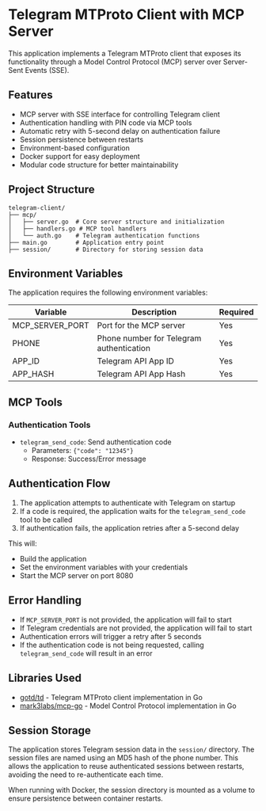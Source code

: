 # Telegram MTProto Client with MCP Server

This application implements a Telegram MTProto client that exposes its functionality through a Model Control Protocol (MCP) server over Server-Sent Events (SSE).

## Features

- MCP server with SSE interface for controlling Telegram client
- Authentication handling with PIN code via MCP tools
- Automatic retry with 5-second delay on authentication failure
- Session persistence between restarts
- Environment-based configuration
- Docker support for easy deployment
- Modular code structure for better maintainability

## Project Structure

```
telegram-client/
├── mcp/
│   ├── server.go  # Core server structure and initialization
│   ├── handlers.go # MCP tool handlers
│   └── auth.go    # Telegram authentication functions
├── main.go        # Application entry point
├── session/       # Directory for storing session data
```

## Environment Variables

The application requires the following environment variables:

| Variable        | Description                                         | Required |
|-----------------|-----------------------------------------------------|----------|
| MCP_SERVER_PORT | Port for the MCP server                             | Yes      |
| PHONE           | Phone number for Telegram authentication            | Yes      |
| APP_ID          | Telegram API App ID                                 | Yes      |
| APP_HASH        | Telegram API App Hash                               | Yes      |

## MCP Tools

### Authentication Tools

- `telegram_send_code`: Send authentication code
  - Parameters: `{"code": "12345"}`
  - Response: Success/Error message

## Authentication Flow

1. The application attempts to authenticate with Telegram on startup
2. If a code is required, the application waits for the `telegram_send_code` tool to be called
3. If authentication fails, the application retries after a 5-second delay


This will:
- Build the application
- Set the environment variables with your credentials
- Start the MCP server on port 8080


## Error Handling

- If `MCP_SERVER_PORT` is not provided, the application will fail to start
- If Telegram credentials are not provided, the application will fail to start
- Authentication errors will trigger a retry after 5 seconds
- If the authentication code is not being requested, calling `telegram_send_code` will result in an error

## Libraries Used

- [gotd/td](https://github.com/gotd/td) - Telegram MTProto client implementation in Go
- [mark3labs/mcp-go](https://github.com/mark3labs/mcp-go) - Model Control Protocol implementation in Go 

## Session Storage

The application stores Telegram session data in the `session/` directory. The session files are named using an MD5 hash of the phone number. This allows the application to reuse authenticated sessions between restarts, avoiding the need to re-authenticate each time.

When running with Docker, the session directory is mounted as a volume to ensure persistence between container restarts. 